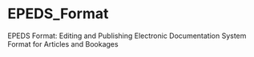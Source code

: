 # EPEDS_Format
EPEDS Format: Editing and Publishing Electronic Documentation System Format for Articles and Bookages
